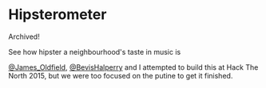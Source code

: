 # Hipsterometer

Archived!

See how hipster a neighbourhood's taste in music is

[@James_Oldfield], [@BevisHalperry] and I attempted to build this at Hack The North 2015, but we were too focused on the putine to get it finished.

[@James_Oldfield]: https://www.github.com/James_Oldfield
[@BevisHalperry]: https://www.github.com/BevisHalperry
